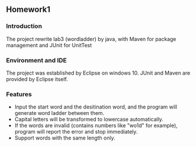 ## Homework1

### Introduction
The project rewrite lab3 (wordladder) by java, with Maven for package management and JUnit for UnitTest

### Environment and IDE
The project was established by Eclipse on windows 10. JUnit and Maven are provided by Eclipse itself.

### Features
* Input the start word and the desitination word, and the program will generate word ladder between them.
* Capital letters will be transformed to lowercase automatically.
* If the words are invalid (contains numbers like "wo1d" for example), program will report the error and stop immediately.
* Support words with the same length only.